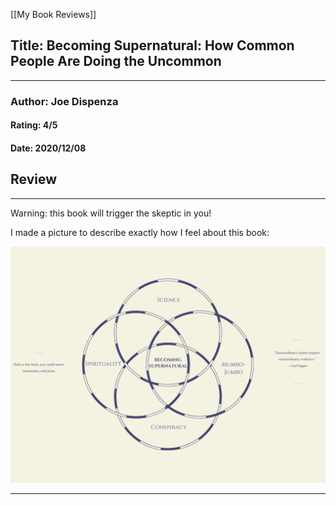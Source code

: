 [[My Book Reviews]]

 
 ## Title: Becoming Supernatural: How Common People Are Doing the Uncommon
 ---
 ### Author: Joe Dispenza
 #### Rating: 4/5
 #### Date: 2020/12/08


 ## Review
 ---
 Warning: this book will trigger the skeptic in you!  
  
I made a picture to describe exactly how I feel about this book:  
  
![](https://raw.githubusercontent.com/Nati-i/my-books/main/reviews/becoming_supernatural.png)



 ---
 